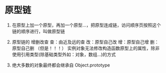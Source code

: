#  原型链
1. 在原型上加一个原型，再加一个原型...，把原型连成链，访问顺序页按照这个链的顺序进行，叫做原型链

2. 原型链的 增删改查
     查：由近及远的查
     改：原型自己改 
     增：原型自己增
     删：原型自己删 （但是！！！）
    实例对象无法修改构造函数原型上的属性，除非使用引用类型(除基础类型外如：对象，数组...)的方式



3. 绝大多数的对象最终都会继承自 Object.prototype